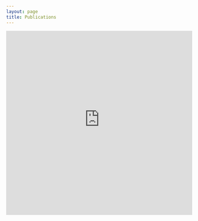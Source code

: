 ```yaml
---
layout: page
title: Publications
---
```


<iframe width="505" height="500"
src="https://haltools.archives-ouvertes.fr/Public/afficheRequetePubli.php?solrQuery=localReference_t%3Apulse&CB_auteur=oui&CB_titre=oui&CB_article=oui&langue=Anglais&tri_exp=annee_publi&tri_exp2=typdoc&tri_exp3=date_publi&ordre_aff=TA&Fen=Aff&css=../css/VisuRubriqueEncadre.css"
FRAMEBORDER="0" scrolling="auto" ></iframe>
